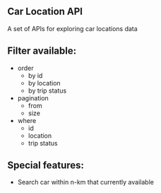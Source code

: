 ## Car Location API 
A set of APIs for exploring car locations data

## Filter available:
- order
	- by id
	- by location 
	- by trip status
- pagination
	- from
	- size
- where 
	- id
	- location 
	- trip status


## Special features:
- Search car within n-km that currently available